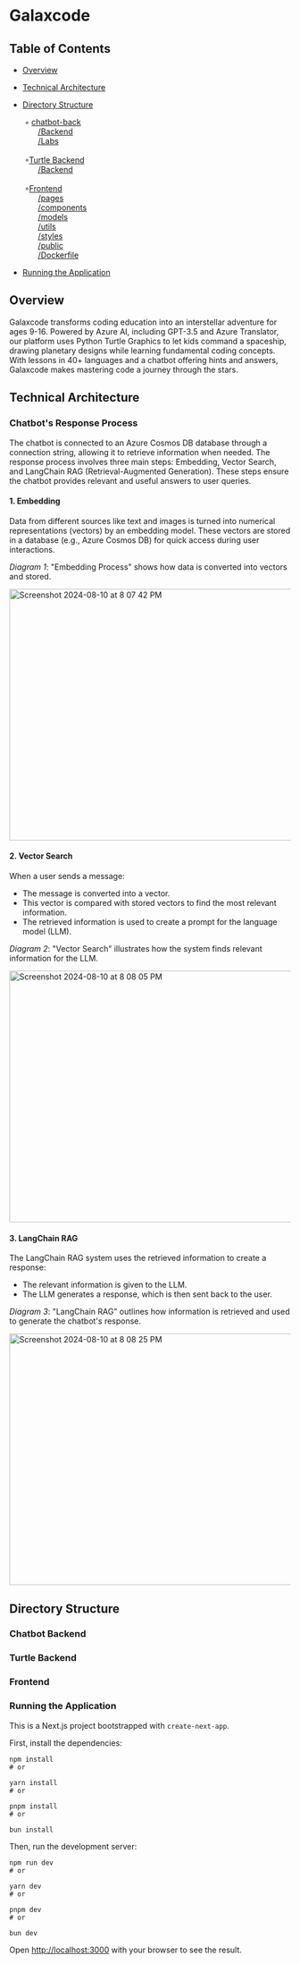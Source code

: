 
# Galaxcode 

## Table of Contents

+ [Overview](#overview)
  
+ [Technical Architecture](#technical)
   
+ [Directory Structure](#directory) <br> 
  
    &nbsp;&#9702; [chatbot-back](#chatbot) <br>
       &nbsp;&nbsp;&nbsp;&nbsp;&nbsp;&nbsp;&nbsp;[/Backend](#backend-1) <br>
       &nbsp;&nbsp;&nbsp;&nbsp;&nbsp;&nbsp;&nbsp;[/Labs](#labs) <br> <br>
    &nbsp;&#9702;[Turtle Backend](#turtle) <br>
       &nbsp;&nbsp;&nbsp;&nbsp;&nbsp;&nbsp;&nbsp;[/Backend](#backend-2) <br>
    <br> &nbsp;&#9702;[Frontend](#frontend)  <br>
       &nbsp;&nbsp;&nbsp;&nbsp;&nbsp;&nbsp;&nbsp;[/pages](#pages) <br>
       &nbsp;&nbsp;&nbsp;&nbsp;&nbsp;&nbsp;&nbsp;[/components](#components) <br>
       &nbsp;&nbsp;&nbsp;&nbsp;&nbsp;&nbsp;&nbsp;[/models](#models) <br>
       &nbsp;&nbsp;&nbsp;&nbsp;&nbsp;&nbsp;&nbsp;[/utils](#utils) <br>
       &nbsp;&nbsp;&nbsp;&nbsp;&nbsp;&nbsp;&nbsp;[/styles](#styles) <br>
       &nbsp;&nbsp;&nbsp;&nbsp;&nbsp;&nbsp;&nbsp;[/public](#public-3) <br>
       &nbsp;&nbsp;&nbsp;&nbsp;&nbsp;&nbsp;&nbsp;[/Dockerfile](#dockerfile-3) <br>
    
+ [Running the Application](#running-app)

<h2 id="overview">Overview</h2>
Galaxcode transforms coding education into an interstellar adventure for ages 9-16. Powered by Azure AI, including GPT-3.5 and Azure Translator, our platform uses Python Turtle Graphics to let kids command a spaceship, drawing planetary designs while learning fundamental coding concepts. With lessons in 40+ languages and a chatbot offering hints and answers, Galaxcode makes mastering code a journey through the stars.

<h2 id="technical">Technical Architecture</h2>

### Chatbot's Response Process <br> 
The chatbot is connected to an Azure Cosmos DB database through a connection string, allowing it to retrieve information when needed. The response process involves three main steps: Embedding, Vector Search, and LangChain RAG (Retrieval-Augmented Generation). These steps ensure the chatbot provides relevant and useful answers to user queries.

#### 1. **Embedding**

Data from different sources like text and images is turned into numerical representations (vectors) by an embedding model. These vectors are stored in a database (e.g., Azure Cosmos DB) for quick access during user interactions.

*Diagram 1*: "Embedding Process" shows how data is converted into vectors and stored.

<img width="800" height="450" alt="Screenshot 2024-08-10 at 8 07 42 PM" src="https://github.com/user-attachments/assets/ed2d008d-6404-41ac-8e70-038b57dfe759">


#### 2. **Vector Search**

When a user sends a message:

- The message is converted into a vector.
- This vector is compared with stored vectors to find the most relevant information.
- The retrieved information is used to create a prompt for the language model (LLM).

*Diagram 2*: "Vector Search" illustrates how the system finds relevant information for the LLM.

<img width="800" height="450" alt="Screenshot 2024-08-10 at 8 08 05 PM" src="https://github.com/user-attachments/assets/bf8e79f0-35e3-4ccc-a821-581fb31ac8b3">


#### 3. **LangChain RAG**

The LangChain RAG system uses the retrieved information to create a response:

- The relevant information is given to the LLM.
- The LLM generates a response, which is then sent back to the user.

*Diagram 3*: "LangChain RAG" outlines how information is retrieved and used to generate the chatbot's response.

<img width="800" height="450" alt="Screenshot 2024-08-10 at 8 08 25 PM" src="https://github.com/user-attachments/assets/9c0b91d2-9725-4720-bd4d-15bf68907298">

<h2 id="directory">Directory Structure</h2>
<h3 id="chatbot">Chatbot Backend</h3>
<h3 id="turtle">Turtle Backend</h3>
<h3 id="frontend">Frontend</h3>


<h3 id="running-app">Running the Application</h3>

This is a Next.js project bootstrapped with `create-next-app`.

First, install the dependencies:

<pre><code>npm install
# or <br>
yarn install
# or <br>
pnpm install
# or <br>
bun install
</code></pre>

<p>Then, run the development server:</p>
<pre><code>npm run dev
# or <br>
yarn dev
# or <br>
pnpm dev
# or <br>
bun dev
</code></pre>

Open [http://localhost:3000](http://localhost:3000) with your browser to see the result.










